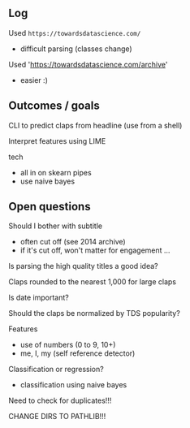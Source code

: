 ## Log

Used `https://towardsdatascience.com/`
- difficult parsing (classes change)

Used 'https://towardsdatascience.com/archive'
- easier :)


## Outcomes / goals

CLI to predict claps from headline (use from a shell)

Interpret features using LIME

tech
- all in on skearn pipes
- use naive bayes



## Open questions

Should I bother with subtitle
- often cut off (see 2014 archive)
- if it's cut off, won't matter for engagement ...

Is parsing the high quality titles a good idea?

Claps rounded to the nearest 1,000 for large claps

Is date important?

Should the claps be normalized by TDS popularity?

Features
- use of numbers (0 to 9, 10+)
- me, I, my (self reference detector)

Classification or regression?
- classification using naive bayes

Need to check for duplicates!!!

CHANGE DIRS TO PATHLIB!!!
